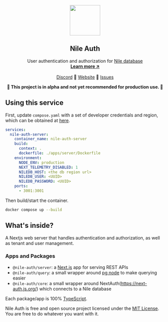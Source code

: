 <p align="center">
 <a href="https://thenile.dev" target="_blank"><img width="96px" src="https://www.thenile.dev/about-logo.png" /></a>
 <h2 align="center">Nile Auth</h2>
  <p align="center">
  User authentication and authorization for <a href="https://thenile.dev">Nile database</a>
  <br />
  <a href="https://thenile.dev/docs/auth"><strong>Learn more ↗️</strong></a>
  <br />
  <br />
  <a href="https://discord.gg/akRKRPKA">Discord</a>
  🔵
  <a href="https://thenile.dev">Website</a>
  🔵 
  <a href="https://github.com/niledatabase/nile-auth/issues">Issues</a>
 </p>
</p>

<p align="center">
<strong>
🚧 This project is in alpha and not yet recommended for production use. 🚧
</strong>
</p>

## Using this service

First, update `compose.yaml` with a set of developer credentials and region, which can be obtained at [here](console.thenile.dev).

```yaml
services:
  nile-auth-server:
    container_name: nile-auth-server
    build:
      context: .
      dockerfile: ./apps/server/Dockerfile
    environment:
      NODE_ENV: production
      NEXT_TELEMETRY_DISABLED: 1
      NILEDB_HOST: <the db region url>
      NILEDB_USER: <UUID>
      NILEDB_PASSWORD: <UUID>
    ports:
      - 3001:3001
```

Then build/start the container.

```bash
docker compose up --build
```

## What's inside?

A Nextjs web server that handles authentication and authorization, as well as tenant and user management.

### Apps and Packages

- `@nile-auth/server`: a [Next.js](https://nextjs.org/) app for serving REST APIs
- `@nile-auth/query`: a small wrapper around [pg node](https://node-postgres.com/) to make querying easier
- `@nile-auth/core`: a small wrapper around NextAuth(https://next-auth.js.org/) which connects to a Nile database

Each package/app is 100% [TypeScript](https://www.typescriptlang.org/).

Nile Auth is free and open source project licensed under the [MIT License](./LICENSE.md). You are free to do whatever you want with it.
